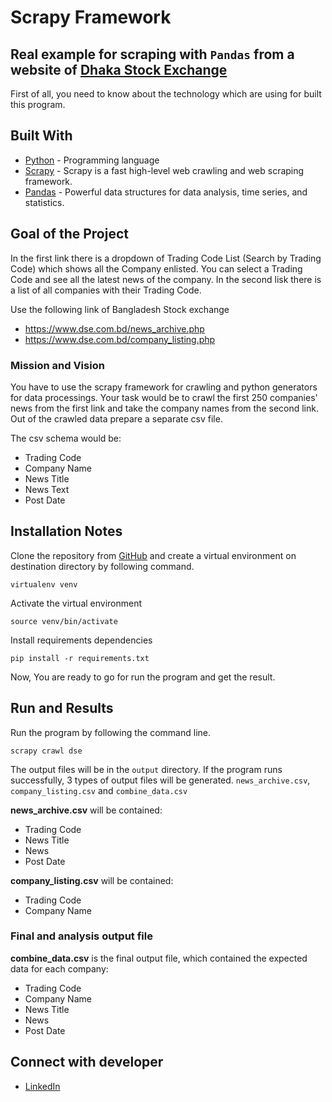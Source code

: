 # Scrapy Framework
## Real example for scraping with ```Pandas``` from a website of [Dhaka Stock Exchange](https://www.dse.com.bd)

First of all, you need to know about the technology which are using for built this program.

## Built With
* [Python](https://www.python.org) - Programming language
* [Scrapy](https://docs.scrapy.org/en/latest/index.html) - Scrapy is a fast high-level web crawling and web scraping framework.
* [Pandas](https://pandas.pydata.org) - Powerful data structures for data analysis, time series, and statistics.

## Goal of the Project
In the first link there is a dropdown of Trading Code List (Search by Trading Code) which shows all the Company enlisted. You can select a Trading Code and see all the latest news of the company. In the second lisk there is a list of all companies with their Trading Code.

Use the following link of Bangladesh Stock exchange
* https://www.dse.com.bd/news_archive.php
* https://www.dse.com.bd/company_listing.php

### Mission and Vision
You have to use the scrapy framework for crawling and python generators for data processings. Your task would be to crawl the first 250 companies' news from the first link and take the company names from the second link. Out of the crawled data prepare a separate csv file.

The csv schema would be:
* Trading Code
* Company Name
* News Title
* News Text
* Post Date

## Installation Notes

Clone the repository from [GitHub](https://github.com/farjanul-nayem/scrapy-example-with-pandas) and create a virtual environment on destination directory by following command.

```
virtualenv venv
```

Activate the virtual environment

```
source venv/bin/activate
```

Install requirements dependencies

```
pip install -r requirements.txt
```

Now, You are ready to go for run the program and get the result. 

## Run and Results
Run the program by following the command line.
```
scrapy crawl dse
```

The output files will be in the ```output``` directory. If the program runs successfully, 3 types of output files will be generated. ```news_archive.csv```, ```company_listing.csv``` and ```combine_data.csv```

**news_archive.csv** will be contained:
* Trading Code
* News Title
* News
* Post Date

**company_listing.csv** will be contained:
* Trading Code
* Company Name

### Final and analysis output file
**combine_data.csv** is the final output file, which contained the expected data for each company:
* Trading Code
* Company Name
* News Title
* News
* Post Date

## Connect with developer
* [LinkedIn](https://www.linkedin.com/in/farjanuln/)
